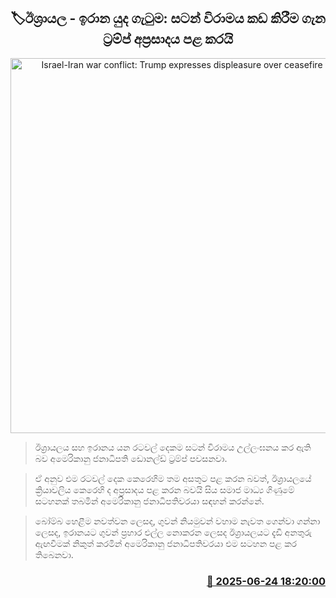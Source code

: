 <p align='center'><b><h2 align='center' title='Israel-Iran war conflict: Trump expresses displeasure over ceasefire violations'>🏷ඊශ්‍රායල - ඉරාන යුද ගැටුම: සටන් විරාමය කඩ කිරීම ගැන ට්‍රම්ප් අප්‍රසාදය පළ කරයි</h2></b></p>
<p align='center'><img src='https://helakuru.sgp1.cdn.digitaloceanspaces.com/esana/images/lib/donald-trump-2025.jpg' width='600' alt='Israel-Iran war conflict: Trump expresses displeasure over ceasefire violations'></p>

> ඊශ්‍රායලය සහ ඉරානය යන රටවල් දෙකම සටන් විරාමය උල්ලංඝනය කර ඇති බව අමෙරිකානු ජනාධිපති ඩොනල්ඩ් ට්‍රම්ප් පවසනවා.

> ඒ අනුව එම රටවල් දෙක කෙරෙහිම තම අසතුට පළ කරන බවත්, ඊශ්‍රායලයේ ක්‍රියාවලිය කෙරෙහි ද අප්‍රසාදය පළ කරන බවයි සිය සමාජ මාධ්‍ය ගිණුමේ සටහනක් තබමින් අමෙරිකානු ජනාධිපතිවරයා සඳහන් කරන්නේ.

> බෝම්බ හෙළීම නවත්වන ලෙසද, ගුවන් නියමුවන් වහාම නැවත ගෙන්වා ගන්නා ලෙසද, ඉරානයට ගුවන් ප්‍රහාර එල්ල නොකරන ලෙසද ඊශ්‍රායලයට දැඩි අනතුරු ඇඟවීමක් නිකුත් කරමින් අමෙරිකානු ජනාධිපතිවරයා එම සටහන පළ කර තිබෙනවා.



<h3 align='right'><a href='https://www.helakuru.lk/esana/p/111312/'>📅 2025-06-24 18:20:00</a></h3>
